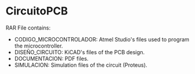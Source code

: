 # CircuitoPCB
RAR File contains:

- CODIGO_MICROCONTROLADOR: Atmel Studio's files used to program the microcontroller.
- DISEÑO_CIRCUITO: KiCAD's files of the PCB design.
- DOCUMENTACION: PDF files.
- SIMULACION: Simulation files of the circuit (Proteus).
